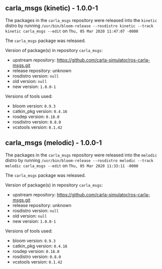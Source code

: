 ## carla_msgs (kinetic) - 1.0.0-1

The packages in the `carla_msgs` repository were released into the `kinetic` distro by running `/usr/bin/bloom-release --rosdistro kinetic --track kinetic carla_msgs --edit` on `Thu, 05 Mar 2020 11:47:07 -0000`

The `carla_msgs` package was released.

Version of package(s) in repository `carla_msgs`:

- upstream repository: https://github.com/carla-simulator/ros-carla-msgs.git
- release repository: unknown
- rosdistro version: `null`
- old version: `null`
- new version: `1.0.0-1`

Versions of tools used:

- bloom version: `0.9.3`
- catkin_pkg version: `0.4.16`
- rosdep version: `0.18.0`
- rosdistro version: `0.8.0`
- vcstools version: `0.1.42`


## carla_msgs (melodic) - 1.0.0-1

The packages in the `carla_msgs` repository were released into the `melodic` distro by running `/usr/bin/bloom-release --rosdistro melodic --track melodic carla_msgs --edit` on `Thu, 05 Mar 2020 11:33:11 -0000`

The `carla_msgs` package was released.

Version of package(s) in repository `carla_msgs`:

- upstream repository: https://github.com/carla-simulator/ros-carla-msgs.git
- release repository: unknown
- rosdistro version: `null`
- old version: `null`
- new version: `1.0.0-1`

Versions of tools used:

- bloom version: `0.9.3`
- catkin_pkg version: `0.4.16`
- rosdep version: `0.18.0`
- rosdistro version: `0.8.0`
- vcstools version: `0.1.42`


